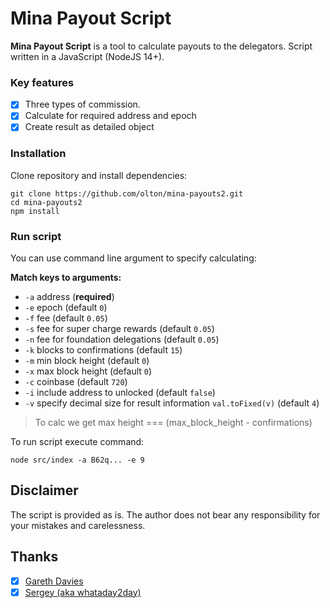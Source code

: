 # Mina Payout Script
**Mina Payout Script** is a tool to calculate payouts to the delegators. Script written in a JavaScript (NodeJS 14+).

### Key features
- [x] Three types of commission.
- [x] Calculate for required address and epoch
- [x] Create result as detailed object

### Installation

Clone repository and install dependencies:
```shell
git clone https://github.com/olton/mina-payouts2.git
cd mina-payouts2
npm install
```

### Run script
You can use command line argument to specify calculating:

**Match keys to arguments:**
* `-a` address (**required**)
* `-e` epoch (default `0`)
* `-f` fee (default `0.05`)
* `-s` fee for super charge rewards (default `0.05`)
* `-n` fee for foundation delegations (default `0.05`)
* `-k` blocks to confirmations  (default `15`)
* `-m` min block height (default `0`)
* `-x` max block height (default `0`)
* `-c` coinbase (default `720`)
* `-i` include address to unlocked (default `false`)
* `-v` specify decimal size for result information `val.toFixed(v)` (default `4`)

> To calc we get max height === (max_block_height - confirmations)  

To run script execute command:
```shell
node src/index -a B62q... -e 9
```

## Disclaimer
The script is provided as is. The author does not bear any responsibility for your mistakes and carelessness.

## Thanks
- [x] [Gareth Davies](https://github.com/garethtdavies/mina-payout-script)
- [x] [Sergey (aka whataday2day)](https://github.com/c29r3/mina-payout)